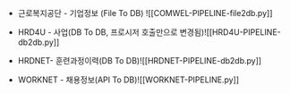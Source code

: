 
- 근로복지공단 - 기업정보 (File To DB) ![[COMWEL-PIPELINE-file2db.py]]

- HRD4U - 사업(DB To DB, 프로시저 호출만으로 변경됨)![[HRD4U-PIPELINE-db2db.py]]

- HRDNET- 훈련과정이력(DB To DB)![[HRDNET-PIPELINE-db2db.py]]

- WORKNET - 채용정보(API To DB)![[WORKNET-PIPELINE.py]]